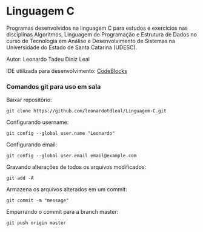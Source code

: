 # Linguagem C #

Programas desenvolvidos na linguagem C para estudos e exercícios nas disciplinas Algoritmos, Linguagem de Programação e Estrutura de Dados no curso de Tecnologia em Análise e Desenvolvimento de Sistemas na Universidade do Estado de Santa Catarina (UDESC).

Autor: Leonardo Tadeu Diniz Leal

IDE utilizada para desenvolvimento: [CodeBlocks](http://www.codeblocks.org/)

### Comandos git para uso em sala ###

Baixar repositório: 

	git clone https://github.com/leonardotdleal/Linguagem-C.git
	
Configurando username: 

	git config --global user.name "Leonardo"
	
Configurando email: 

	git config --global user.email email@example.com
	
Gravando alterações de todos os arquivos modificados: 

	git add -A


Armazena os arquivos alterados em um commit: 

	git commit -m "message"
	
Empurrando o commit para a branch master: 

	git push origin master


